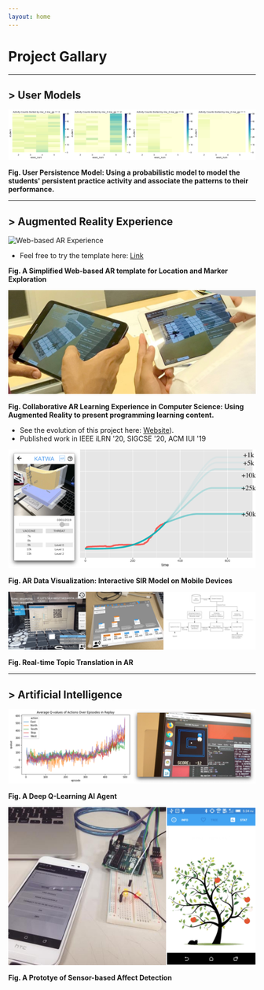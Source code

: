 ```yaml
---
layout: home
---
```


<!-- [>> Click here to view my CV online <<](/about/) -->

# Project Gallary

---
## > User Models

![User Persistence Model](/assets/img/a2.png)

**Fig. User Persistence Model: Using a probabilistic model to model the students' persistent practice activity and associate the patterns to their performance.**

---
## > Augmented Reality Experience

![Web-based AR Experience](https://media.giphy.com/media/mK4R969pndOCnqUUSH/giphy.gif)

- Feel free to try the template here: [Link](https://rickchung.github.io/CPI101F20-Project-AR-Template/)

**Fig. A Simplified Web-based AR template for Location and Marker Exploration**

![AR Learning Experience](/assets/img/a1.jpg)

**Fig. Collaborative AR Learning Experience in Computer Science: Using Augmented Reality to present programming learning content.** 

- See the evolution of this project here: [Website](https://sites.google.com/asu.edu/ogmented/home)).
- Published work in IEEE iLRN '20, SIGCSE '20, ACM IUI '19


![AR Data Visualization](/assets/img/dv1.png)

**Fig. AR Data Visualization: Interactive SIR Model on Mobile Devices**

![AR Data Visualization](/assets/img/dv2.png)

**Fig. Real-time Topic Translation in AR**

---
## > Artificial Intelligence

![Deep Q-Learning](/assets/img/ai1.png)

**Fig. A Deep Q-Learning AI Agent**

![Data Visualization](/assets/img/dv3.png)

**Fig. A Prototye of Sensor-based Affect Detection**
